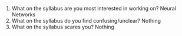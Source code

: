 1. What on the syllabus are you most interested in working on?
 Neural Networks
2. What on the syllabus do you find confusing/unclear? 
Nothing
3. What on the syllabus scares you?
 Nothing
